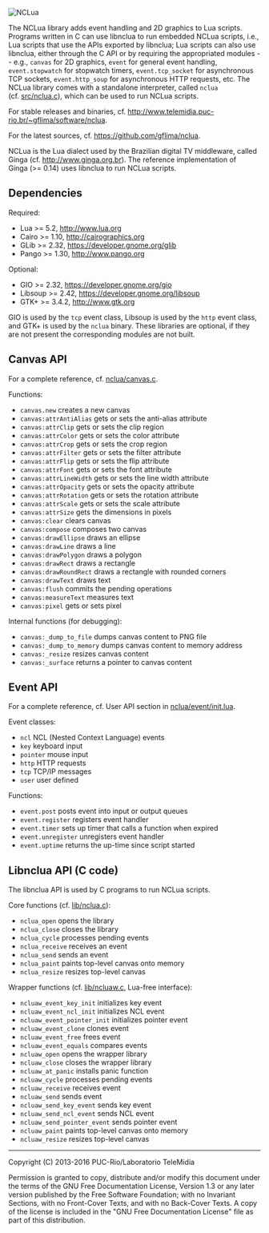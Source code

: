 ![NCLua](http://www.telemidia.puc-rio.br/~gflima/software/nclua/nclua.png)

The NCLua library adds event handling and 2D graphics to Lua scripts.
Programs written in C can use libnclua to run embedded NCLua scripts, i.e.,
Lua scripts that use the APIs exported by libnclua; Lua scripts can also use
libnclua, either through the C API or by requiring the appropriated modules
-- e.g., `canvas` for 2D graphics, `event` for general event handling,
`event.stopwatch` for stopwatch timers, `event.tcp_socket` for asynchronous
TCP sockets, `event.http_soup` for asynchronous HTTP requests, etc.  The
NCLua library comes with a standalone interpreter, called `nclua`
(cf. [src/nclua.c](src/nclua.c)), which can be used to run NCLua scripts.

For stable releases and binaries, cf.
http://www.telemidia.puc-rio.br/~gflima/software/nclua.

For the latest sources, cf.
https://github.com/gflima/nclua.

NCLua is the Lua dialect used by the Brazilian digital TV middleware, called
Ginga (cf. http://www.ginga.org.br).  The reference implementation of
Ginga (>= 0.14) uses libnclua to run NCLua scripts.

Dependencies
------------

Required:
* Lua >= 5.2, http://www.lua.org
* Cairo >= 1.10, http://cairographics.org
* GLib >= 2.32, https://developer.gnome.org/glib
* Pango >= 1.30, http://www.pango.org

Optional:
* GIO >= 2.32, https://developer.gnome.org/gio
* Libsoup >= 2.42, https://developer.gnome.org/libsoup
* GTK+ >= 3.4.2, http://www.gtk.org

GIO is used by the `tcp` event class, Libsoup is used by the `http` event
class, and GTK+ is used by the `nclua` binary.  These libraries are
optional, if they are not present the corresponding modules are not built.

Canvas API
----------

For a complete reference, cf. [nclua/canvas.c](nclua/canvas.c).

Functions:
* `canvas.new`            creates a new canvas
* `canvas:attrAntiAlias`  gets or sets the anti-alias attribute
* `canvas:attrClip`       gets or sets the clip region
* `canvas:attrColor`      gets or sets the color attribute
* `canvas:attrCrop`       gets or sets the crop region
* `canvas:attrFilter`     gets or sets the filter attribute
* `canvas:attrFlip`       gets or sets the flip attribute
* `canvas:attrFont`       gets or sets the font attribute
* `canvas:attrLineWidth`  gets or sets the line width attribute
* `canvas:attrOpacity`    gets or sets the opacity attribute
* `canvas:attrRotation`   gets or sets the rotation attribute
* `canvas:attrScale`      gets or sets the scale attribute
* `canvas:attrSize`       gets the dimensions in pixels
* `canvas:clear`          clears canvas
* `canvas:compose`        composes two canvas
* `canvas:drawEllipse`    draws an ellipse
* `canvas:drawLine`       draws a line
* `canvas:drawPolygon`    draws a polygon
* `canvas:drawRect`       draws a rectangle
* `canvas:drawRoundRect`  draws a rectangle with rounded corners
* `canvas:drawText`       draws text
* `canvas:flush`          commits the pending operations
* `canvas:measureText`    measures text
* `canvas:pixel`          gets or sets pixel

Internal functions (for debugging):
* `canvas:_dump_to_file`    dumps canvas content to PNG file
* `canvas:_dump_to_memory`  dumps canvas content to memory address
* `canvas:_resize`          resizes canvas content
* `canvas:_surface`         returns a pointer to canvas content

Event API
---------

For a complete reference, cf. User API section in
[nclua/event/init.lua](nclua/event/init.lua).

Event classes:
* `ncl`      NCL (Nested Context Language) events
* `key`      keyboard input
* `pointer`  mouse input
* `http`     HTTP requests
* `tcp`      TCP/IP messages
* `user`     user defined

Functions:
* `event.post`            posts event into input or output queues
* `event.register`        registers event handler
* `event.timer`           sets up timer that calls a function when expired
* `event.unregister`      unregisters event handler
* `event.uptime`          returns the up-time since script started

Libnclua API (C code)
---------------------

The libnclua API is used by C programs to run NCLua scripts.

Core functions (cf. [lib/nclua.c](lib/nclua.c)):
* `nclua_open`            opens the library
* `nclua_close`           closes the library
* `nclua_cycle`           processes pending events
* `nclua_receive`         receives an event
* `nclua_send`            sends an event
* `nclua_paint`           paints top-level canvas onto memory
* `nclua_resize`          resizes top-level canvas

Wrapper functions (cf. [lib/ncluaw.c](lib/ncluaw.c), Lua-free interface):
* `ncluaw_event_key_init` initializes key event
* `ncluaw_event_ncl_init` initializes NCL event
* `ncluaw_event_pointer_init` initializes pointer event
* `ncluaw_event_clone`    clones event
* `ncluaw_event_free`     frees event
* `ncluaw_event_equals`   compares events
* `ncluaw_open`           opens the wrapper library
* `ncluaw_close`          closes the wrapper library
* `ncluaw_at_panic`       installs panic function
* `ncluaw_cycle`          processes pending events
* `ncluaw_receive`        receives event
* `ncluaw_send`           sends event
* `ncluaw_send_key_event` sends key event
* `ncluaw_send_ncl_event` sends NCL event
* `ncluaw_send_pointer_event` sends pointer event
* `ncluaw_paint`          paints top-level canvas onto memory
* `ncluaw_resize`         resizes top-level canvas

---
Copyright (C) 2013-2016 PUC-Rio/Laboratorio TeleMidia

Permission is granted to copy, distribute and/or modify this document under
the terms of the GNU Free Documentation License, Version 1.3 or any later
version published by the Free Software Foundation; with no Invariant
Sections, with no Front-Cover Texts, and with no Back-Cover Texts.  A copy
of the license is included in the "GNU Free Documentation License" file as
part of this distribution.
